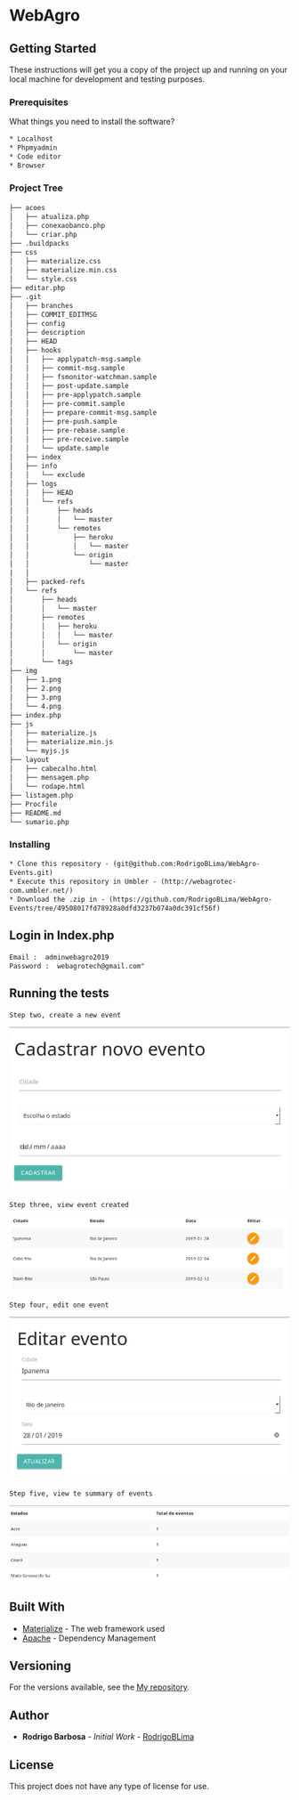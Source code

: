 # WebAgro



## Getting Started

These instructions will get you a copy of the project up and running on your local machine for development and testing purposes.

### Prerequisites

What things you need to install the software?

```
* Localhost
* Phpmyadmin
* Code editor
* Browser
```

### Project Tree

```
├── acoes
│   ├── atualiza.php
│   ├── conexaobanco.php
│   └── criar.php
├── .buildpacks
├── css
│   ├── materialize.css
│   ├── materialize.min.css
│   └── style.css
├── editar.php
├── .git
│   ├── branches
│   ├── COMMIT_EDITMSG
│   ├── config
│   ├── description
│   ├── HEAD
│   ├── hooks
│   │   ├── applypatch-msg.sample
│   │   ├── commit-msg.sample
│   │   ├── fsmonitor-watchman.sample
│   │   ├── post-update.sample
│   │   ├── pre-applypatch.sample
│   │   ├── pre-commit.sample
│   │   ├── prepare-commit-msg.sample
│   │   ├── pre-push.sample
│   │   ├── pre-rebase.sample
│   │   ├── pre-receive.sample
│   │   └── update.sample
│   ├── index
│   ├── info
│   │   └── exclude
│   ├── logs
│   │   ├── HEAD
│   │   └── refs
│   │       ├── heads
│   │       │   └── master
│   │       └── remotes
│   │           ├── heroku
│   │           │   └── master
│   │           └── origin
│   │               └── master
|   │
│   ├── packed-refs
│   └── refs
│       ├── heads
│       │   └── master
│       ├── remotes
│       │   ├── heroku
│       │   │   └── master
│       │   └── origin
│       │       └── master
│       └── tags
├── img
│   ├── 1.png
│   ├── 2.png
│   ├── 3.png
│   └── 4.png
├── index.php
├── js
│   ├── materialize.js
│   ├── materialize.min.js
│   └── myjs.js
├── layout
│   ├── cabecalho.html
│   ├── mensagem.php
│   └── rodape.html
├── listagem.php
├── Procfile
├── README.md
└── sumario.php

```

### Installing

```
* Clone this repository - (git@github.com:RodrigoBLima/WebAgro-Events.git)
* Execute this repository in Umbler - (http://webagrotec-com.umbler.net/)
* Download the .zip in - (https://github.com/RodrigoBLima/WebAgro-Events/tree/49508017fd78928a0dfd3237b074a0dc391cf56f)

```

## Login in Index.php


    Email :  adminwebagro2019
    Password :  webagrotech@gmail.com"    


## Running the tests


    Step two, create a new event
![Imagem relacionada com a criação de um evento](img/1.png)

    Step three, view event created
![Imagem relacionada com a visualização de um evento criado](img/2.png)

    Step four, edit one event
![Imagem relacionada a edição de um evento](img/3.png)

    Step five, view te summary of events
![Imagem relacionada a listagem do sumário de eventos](img/4.png)

## Built With

* [Materialize](https://materializecss.com/getting-started.html) - The web framework used
* [Apache](https://www.apache.org/) - Dependency Management

## Versioning

For the versions available, see the [My repository](https://github.com/RodrigoBLima).


## Author

* **Rodrigo Barbosa** - *Initial Work* - [RodrigoBLima](https://github.com/RodrigoBLima)

## License

This project does not have any type of license for use.
